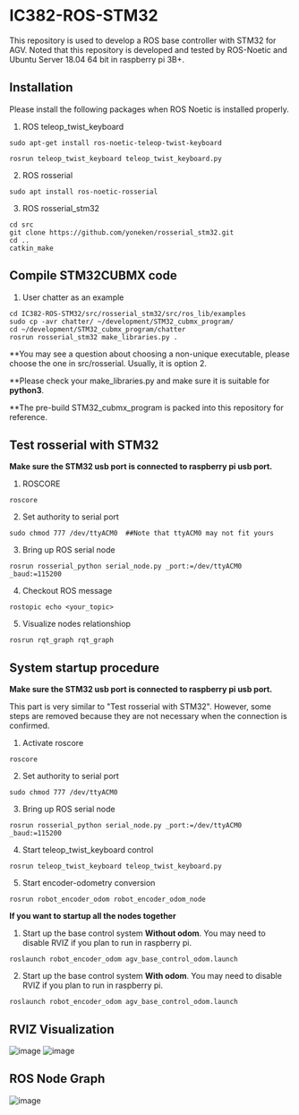 # IC382-ROS-STM32
This repository is used to develop a ROS base controller with STM32 for AGV. Noted that this repository is developed and tested by ROS-Noetic and Ubuntu Server 18.04 64 bit in raspberry pi 3B+.

## Installation
Please install the following packages when ROS Noetic is installed properly.
1. ROS teleop_twist_keyboard
```
sudo apt-get install ros-noetic-teleop-twist-keyboard
```
```
rosrun teleop_twist_keyboard teleop_twist_keyboard.py
```

2. ROS rosserial
```
sudo apt install ros-noetic-rosserial
```

3. ROS rosserial_stm32
```
cd src
git clone https://github.com/yoneken/rosserial_stm32.git
cd ..
catkin_make
```

## Compile STM32CUBMX code
1. User chatter as an example
```
cd IC382-ROS-STM32/src/rosserial_stm32/src/ros_lib/examples
sudo cp -avr chatter/ ~/development/STM32_cubmx_program/
cd ~/development/STM32_cubmx_program/chatter
rosrun rosserial_stm32 make_libraries.py .
```
**You may see a question about choosing a non-unique executable, please choose the one in src/rosserial. Usually, it is option 2.

**Please check your make_libraries.py and make sure it is suitable for **python3**.

**The pre-build STM32_cubmx_program is packed into this repository for reference.

## Test rosserial with STM32
**Make sure the STM32 usb port is connected to raspberry pi usb port.**

1) ROSCORE
```
roscore
```

2) Set authority to serial port
```
sudo chmod 777 /dev/ttyACM0  ##Note that ttyACM0 may not fit yours
```

3) Bring up ROS serial node
```
rosrun rosserial_python serial_node.py _port:=/dev/ttyACM0 _baud:=115200
```

4) Checkout ROS message
```
rostopic echo <your_topic>
```

5) Visualize nodes relationshiop
```
rosrun rqt_graph rqt_graph
```

## System startup procedure
**Make sure the STM32 usb port is connected to raspberry pi usb port.**

This part is very similar to "Test rosserial with STM32". However, some steps are removed because they are not necessary when the connection is confirmed.

1. Activate roscore
```
roscore
```

2. Set authority to serial port
```
sudo chmod 777 /dev/ttyACM0
```

3. Bring up ROS serial node
```
rosrun rosserial_python serial_node.py _port:=/dev/ttyACM0 _baud:=115200
```

4. Start teleop_twist_keyboard control
```
rosrun teleop_twist_keyboard teleop_twist_keyboard.py
```

5. Start encoder-odometry conversion
```
rosrun robot_encoder_odom robot_encoder_odom_node
```

**If you want to startup all the nodes together**
1. Start up the base control system **Without odom**. You may need to disable RVIZ if you plan to run in raspberry pi.
```
roslaunch robot_encoder_odom agv_base_control_odom.launch
```

2. Start up the base control system **With odom**. You may need to disable RVIZ if you plan to run in raspberry pi.
```
roslaunch robot_encoder_odom agv_base_control_odom.launch
```

## RVIZ Visualization
![image](https://github.com/vincent51689453/IC382-ROS-STM32/blob/pi-noeitc/git_image/odom_vis.png)
![image](https://github.com/vincent51689453/IC382-ROS-STM32/blob/pi-noeitc/git_image/basic_odom_demo_x5.gif)

## ROS Node Graph
![image](https://github.com/vincent51689453/IC382-ROS-STM32/blob/pi-noeitc/git_image/rosgraph.png)
